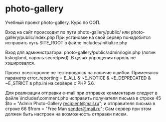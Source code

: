 # photo-gallery
Учебный проект photo-gallery. Курс по ООП.

Вход на сайт происходит по пути photo-gallery/public/ или photo-gallery/public/index.php
При установке на свой сервер понадобится исправить путь SITE_ROOT в файле includes/initialize.php

Вход для администратора: photo-gallery/public/admin/login.php (логин kskoglund, пароль secretpwd).
В целях упрощения пароль не хэшировался.

Проект всесторонне не тестировался на наличие ошибок. Применялся параметр
error_reporting = E_ALL & ~E_NOTICE & ~E_DEPRECATED & ~E_STRICT
в php.ini на сервере с PHP 5.6.

Для реализации отправки e-mail при отправке комментария следует в файле \includes\comment.php исправить получателя письма в строке 45 
$to = "Admin Photo-Gallery <recipient@mail.ru>";
и отправителя письма в строке 66
$from = "Free Man <sender@mail.ru>";
Сам сервер при этом должен быть настроен на возможность отправки писем.

